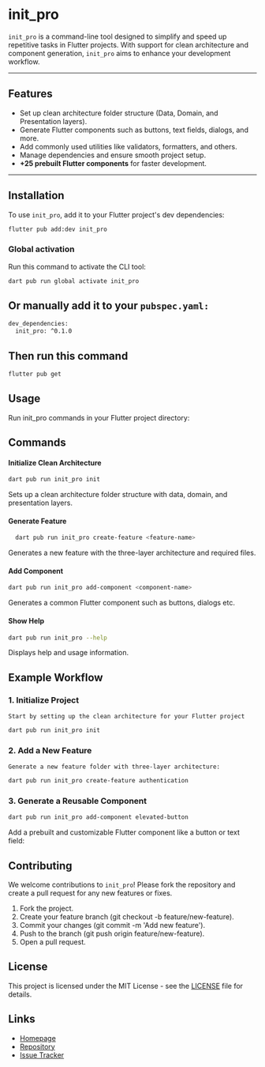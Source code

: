 # init_pro

`init_pro` is a command-line tool designed to simplify and speed up repetitive tasks in Flutter projects. With support for clean architecture and component generation, `init_pro` aims to enhance your development workflow.

---

## Features

- Set up clean architecture folder structure (Data, Domain, and Presentation layers).
- Generate Flutter components such as buttons, text fields, dialogs, and more.
- Add commonly used utilities like validators, formatters, and others.
- Manage dependencies and ensure smooth project setup.
- **+25 prebuilt Flutter components** for faster development.

---

## Installation

To use `init_pro`, add it to your Flutter project's dev dependencies:

```bash
flutter pub add:dev init_pro
```
### Global activation
 Run this command to activate the CLI tool:

 ```bash
 dart pub run global activate init_pro
 ```

## Or manually add it to your `pubspec.yaml:`

```bash 
dev_dependencies:
  init_pro: ^0.1.0
```
 ## Then run this command
 ```bash 
 flutter pub get
```


## Usage

Run init_pro commands in your Flutter project directory:

## Commands
 #### Initialize Clean Architecture

 ```bash
 dart pub run init_pro init
```
Sets up a clean architecture folder structure with data, domain, and presentation layers.

  #### Generate Feature

```bash
  dart pub run init_pro create-feature <feature-name>
```
Generates a new feature with the three-layer architecture and required files.

#### Add Component

```bash
dart pub run init_pro add-component <component-name>
```
Generates a common Flutter component such as buttons, dialogs etc.

#### Show Help
```bash
dart pub run init_pro --help
```
Displays help and usage information.


## Example Workflow

### 1. Initialize Project
    Start by setting up the clean architecture for your Flutter project
  ```bash
dart pub run init_pro init
  ```
### 2. Add a New Feature
    Generate a new feature folder with three-layer architecture:
  ```bash
dart pub run init_pro create-feature authentication
  ```
### 3. Generate a Reusable Component

```bash
dart pub run init_pro add-component elevated-button
 ```
Add a prebuilt and customizable Flutter component like a button or text field:

   

## Contributing
We welcome contributions to `init_pro`! Please fork the repository and create a pull request for any new features or fixes.
 
1. Fork the project.
2. Create your feature branch (git checkout -b feature/new-feature).
3. Commit your changes (git commit -m 'Add new feature').
4. Push to the branch (git push origin feature/new-feature).
5. Open a pull request.


## License
This project is licensed under the MIT License - see the [LICENSE](LICENSE) file for details.


## Links
 - [Homepage](https://github.com/NagesoHaile/init-pro)
 - [Repository](https://github.com/NagesoHaile/init-pro)
 - [Issue Tracker](https://github.com/NagesoHaile/init-pro/issues)







